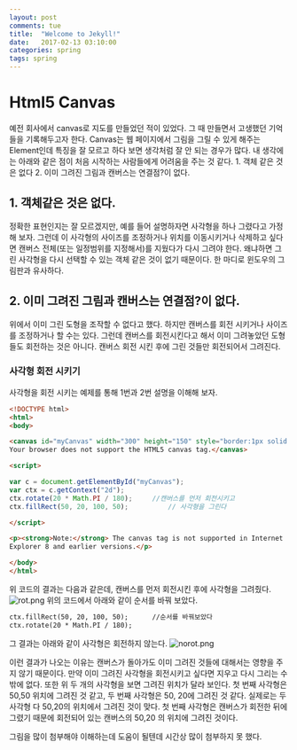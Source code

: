 ```yaml
---
layout: post
comments: tue
title:  "Welcome to Jekyll!"
date:   2017-02-13 03:10:00
categories: spring
tags: spring
---  
```

# Html5 Canvas
 예전 회사에서 canvas로 지도를 만들었던 적이 있었다. 그 때 만들면서 고생했던 기억들을 기록해두고자 한다. Canvas는 웹 페이지에서  그림을 그릴 수 있게 해주는 Element인데 특징을 잘 모르고 하다 보면 생각처럼 잘 안 되는 경우가 많다. 내 생각에는 아래와 같은 점이 처음 시작하는 사람들에게 어려움을 주는 것 같다.
    1. 객체 같은 것은 없다
    2. 이미 그려진 그림과 캔버스는 연결점?이 없다.

## 1. 객체같은 것은 없다.
   정확한 표현인지는 잘 모르겠지만, 예를 들어 설명하자면 사각형을 하나 그렸다고 가정해 보자. 그런데 이 사각형의 사이즈를 조정하거나 위치를 이동시키거나 삭제하고 싶다면 캔버스 전체(또는 일정범위를 지정해서)를 지웠다가 다시 그려야 한다. 왜냐하면 그린 사각형을 다시 선택할 수 있는 객체 같은 것이 없기 때문이다. 한 마디로 윈도우의 그림판과 유사하다.
   
## 2. 이미 그려진 그림과 캔버스는 연결점?이 없다. 
 위에서 이미 그린 도형을 조작할 수 없다고 했다. 하지만 캔버스를 회전 시키거나 사이즈를 조정하거나 할 수는 있다. 그런데 캔버스를 회전시킨다고 해서 이미 그려놓았던 도형들도 회전하는 것은 아니다. 캔버스 회전 시킨 후에 그린 것들만 회전되어서 그려진다.
    
### 사각형 회전 시키기
 사각형을 회전 시키는 예제를 통해 1번과 2번 설명을 이해해 보자.
 
```html
<!DOCTYPE html>
<html>
<body>

<canvas id="myCanvas" width="300" height="150" style="border:1px solid #d3d3d3;">
Your browser does not support the HTML5 canvas tag.</canvas>

<script>

var c = document.getElementById("myCanvas");
var ctx = c.getContext("2d");
ctx.rotate(20 * Math.PI / 180);     //캔버스를 먼저 회전시키고
ctx.fillRect(50, 20, 100, 50);          // 사각형을 그린다

</script>

<p><strong>Note:</strong> The canvas tag is not supported in Internet 
Explorer 8 and earlier versions.</p>

</body>
</html>
```

위 코드의 결과는 다음과 같은데, 캔버스를 먼저 회전시킨 후에 사각형을 그려줬다.
![rot.png](/rot)
위의 코드에서 아래와 같이 순서를 바꿔 보았다.
```html
ctx.fillRect(50, 20, 100, 50);      //순서를 바꿔보았다
ctx.rotate(20 * Math.PI / 180);
```
그 결과는 아래와 같이 사각형은 회전하지 않는다. 
![norot.png](/norot.png)

이런 결과가 나오는 이유는 캔버스가 돌아가도 이미 그려진 것들에 대해서는 영향을 주지 않기 때문이다. 만약 이미 그려진 사각형을 회전시키고 싶다면 지우고 다시 그리는 수 밖에 없다. 
 또한 위 두 개의 사각형을 보면 그려진 위치가 달라 보인다. 첫 번째 사각형은 50,50 위치에 그려진 것 같고, 두 번째 사각형은 50, 20에 그려진 것 같다. 실제로는 두 사각형 다 50,20의 위치에서 그려진 것이 맞다. 첫 번째 사각형은 캔버스가 회전한 뒤에 그렸기 때문에 회전되어 있는 캔버스의 50,20 의 위치에 그려진 것이다.
 
  그림을 많이 첨부해야 이해하는데 도움이 될텐데 시간상 많이 첨부하지 못 했다.
